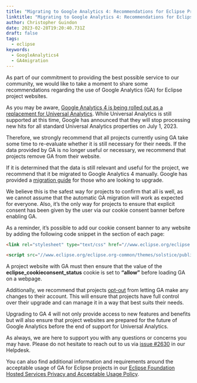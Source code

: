 ```yaml
---
title: "Migrating to Google Analytics 4: Recommendations for Eclipse Project Websites"
linktitle: "Migrating to Google Analytics 4: Recommendations for Eclipse Project Websites"
author: Christopher Guindon
date: 2023-02-28T19:20:40.731Z
draft: false
tags:
  - eclipse
keywords:
  - GoogleAnalytics4
  - GA4migration
---
```

As part of our commitment to providing the best possible service to our community, we would like to take a moment to share some recommendations regarding the use of Google Analytics (GA) for Eclipse project websites.

As you may be aware, [Google Analytics 4 is being rolled out as a replacement for Universal Analytics](https://support.google.com/analytics/answer/11583528?hl=en). While Universal Analytics is still supported at this time, Google has announced that they will stop processing new hits for all standard Universal Analytics properties on July 1, 2023.

Therefore, we strongly recommend that all projects currently using GA take some time to re-evaluate whether it is still necessary for their needs. If the data provided by GA is no longer useful or necessary, we recommend that projects remove GA from their website.

If it is determined that the data is still relevant and useful for the project, we recommend that it be migrated to Google Analytics 4 manually. Google has provided a [migration guide](https://support.google.com/analytics/answer/10759417?hl=en) for those who are looking to upgrade.

We believe this is the safest way for projects to confirm that all is well, as we cannot assume that the automatic GA migration will work as expected for everyone. Also, it’s the only way for projects to ensure that explicit consent has been given by the user via our cookie consent banner before enabling GA.

As a reminder, it’s possible to add our cookie consent banner to any website by adding the following code snippet in the <head></head> section of each page:

```html
<link rel="stylesheet" type="text/css" href="//www.eclipse.org/eclipse.org-common/themes/solstice/public/stylesheets/vendor/cookieconsent/cookieconsent.min.css" />

<script src="//www.eclipse.org/eclipse.org-common/themes/solstice/public/javascript/vendor/cookieconsent/default.min.js"></script> 
```

A project website with GA must then ensure that the value of the **eclipse_cookieconsent_status** cookie is set to **“allow”** before loading GA on a webpage.

Additionally, we recommend that projects [opt-out](https://support.google.com/analytics/answer/12938611) from letting GA make any changes to their account. This will ensure that projects have full control over their upgrade and can manage it in a way that best suits their needs.

Upgrading to GA 4 will not only provide access to new features and benefits but will also ensure that project websites are prepared for the future of Google Analytics before the end of support for Universal Analytics.

As always, we are here to support you with any questions or concerns you may have. Please do not hesitate to reach out to us via [issue #2630](https://gitlab.eclipse.org/eclipsefdn/helpdesk/-/issues/2630) in our Helpdesk.

You can also find additional information and requirements around the acceptable usage of GA for Eclipse projects in our [Eclipse Foundation Hosted Services Privacy and Acceptable Usage Policy](https://www.eclipse.org/org/documents/eclipse-foundation-hosted-services-privacy-and-acceptable-usage-policy.pdf).